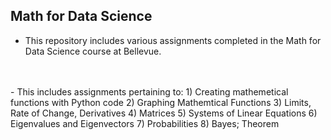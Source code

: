 ## Math for Data Science
- This repository includes various assignments completed in the Math for Data Science course at Bellevue.
</br>
</br>
- This includes assignments pertaining to:
   1) Creating mathemetical functions with Python code
   2) Graphing Mathemtical Functions
   3) Limits, Rate of Change, Derivatives
   4) Matrices
   5) Systems of Linear Equations
   6) Eigenvalues and Eigenvectors
   7) Probabilities
   8) Bayes; Theorem
